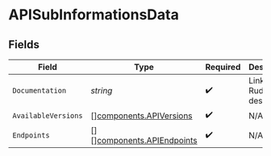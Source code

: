 # APISubInformationsData


## Fields

| Field                                                                  | Type                                                                   | Required                                                               | Description                                                            |
| ---------------------------------------------------------------------- | ---------------------------------------------------------------------- | ---------------------------------------------------------------------- | ---------------------------------------------------------------------- |
| `Documentation`                                                        | *string*                                                               | :heavy_check_mark:                                                     | Link to Rudder API description                                         |
| `AvailableVersions`                                                    | [][components.APIVersions](../../models/components/apiversions.md)     | :heavy_check_mark:                                                     | N/A                                                                    |
| `Endpoints`                                                            | [][][components.APIEndpoints](../../models/components/apiendpoints.md) | :heavy_check_mark:                                                     | N/A                                                                    |